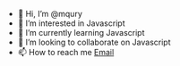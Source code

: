 - 👋 Hi, I’m @mqury
- 👀 I’m interested in Javascript
- 🌱 I’m currently learning Javascript
- 💞️ I’m looking to collaborate on Javascript
- 📫 How to reach me <a href="mailto:manpreet.dhaliwal.90813@gmail.com &subject=lets%20Colborate &body=The%20body%20of%20the%20email">Email</a>

<!---
mqury/mqury is a ✨ special ✨ repository because its `README.md` (this file) appears on your GitHub profile.
You can click the Preview link to take a look at your changes.
--->
